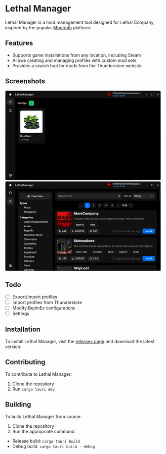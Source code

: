 # Lethal Manager
Lethal Manager is a mod management tool designed for Lethal Company, inspired by the popular [Modrinth](https://modrinth.com/) platform.

## Features
- Supports game installations from any location, including Steam
- Allows creating and managing profiles with custom mod sets
- Provides a search tool for mods from the Thunderstore website

## Screenshots
![Profiles](./docs/example_profiles.png)
![Profiles](./docs/example_search.png)

## Todo
- [ ] Export/Import profiles
- [ ] Import profiles from Thunderstore
- [ ] Modify BepInEx configurations
- [ ] Settings

## Installation
To install Lethal Manager, visit the [releases page](https://github.com/danisty/lethal-manager/releases) and download the latest version.

## Contributing
To contribute to Lethal Manager:
1. Clone the repository
2. Run `cargo tauri dev`

## Building
To build Lethal Manager from source:

1. Clone the repository
2. Run the appropriate command:
  - Release build: `cargo tauri build`
  - Debug build: `cargo tauri build --debug`